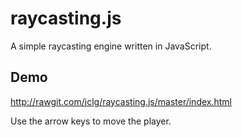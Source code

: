 # raycasting.js

A simple raycasting engine written in JavaScript.


## Demo

http://rawgit.com/jclg/raycasting.js/master/index.html

Use the arrow keys to move the player.